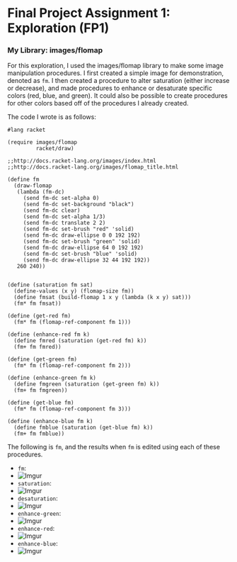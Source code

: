 # Final Project Assignment 1: Exploration (FP1) 

### My Library: images/flomap

For this exploration, I used the images/flomap library to make some image manipulation procedures.
I first created a simple image for demonstration, denoted as `fm`. I then created a procedure to alter saturation (either increase or decrease), and made procedures to enhance or desaturate specific colors (red, blue, and green). It could also be possible to create procedures for other colors based off of the procedures I already created. 

The code I wrote is as follows:
```
#lang racket

(require images/flomap
         racket/draw)

;;http://docs.racket-lang.org/images/index.html
;;http://docs.racket-lang.org/images/flomap_title.html

(define fm
  (draw-flomap
   (lambda (fm-dc)
     (send fm-dc set-alpha 0)
     (send fm-dc set-background "black")
     (send fm-dc clear)
     (send fm-dc set-alpha 1/3)
     (send fm-dc translate 2 2)
     (send fm-dc set-brush "red" 'solid)
     (send fm-dc draw-ellipse 0 0 192 192)
     (send fm-dc set-brush "green" 'solid)
     (send fm-dc draw-ellipse 64 0 192 192)
     (send fm-dc set-brush "blue" 'solid)
     (send fm-dc draw-ellipse 32 44 192 192))
   260 240))
     

(define (saturation fm sat)
  (define-values (x y) (flomap-size fm))
  (define fmsat (build-flomap 1 x y (lambda (k x y) sat)))
  (fm* fm fmsat))

(define (get-red fm)
  (fm* fm (flomap-ref-component fm 1)))
  
(define (enhance-red fm k)
  (define fmred (saturation (get-red fm) k))
  (fm+ fm fmred))

(define (get-green fm)
  (fm* fm (flomap-ref-component fm 2)))
  
(define (enhance-green fm k)
  (define fmgreen (saturation (get-green fm) k))
  (fm+ fm fmgreen))

(define (get-blue fm)
  (fm* fm (flomap-ref-component fm 3)))
  
(define (enhance-blue fm k)
  (define fmblue (saturation (get-blue fm) k))
  (fm+ fm fmblue))
```
The following is `fm`, and the results when `fm` is edited using each of these procedures.
* `fm`:
* ![Imgur](http://i.imgur.com/A9YQoTS.png)
* `saturation`:
* ![Imgur](http://i.imgur.com/VV7vGLL.png)
* `desaturation`:
* ![Imgur](http://i.imgur.com/VYfh4g0.png)
* `enhance-green`:
* ![Imgur](http://i.imgur.com/q7AdtN5.png)
* `enhance-red`:
* ![Imgur](http://i.imgur.com/ymZ14ve.png)
* `enhance-blue`:
* ![Imgur](http://i.imgur.com/swJlEtj.png)
